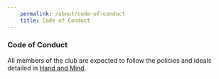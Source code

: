 ```yaml
---
    permalink: /about/code-of-conduct
    title: Code of Conduct
---
```


### Code of Conduct

All members of the club are expected to follow the policies and ideals detailed in [Hand and Mind](https://handbook.mit.edu/).
